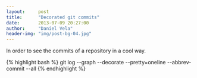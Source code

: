 ```yaml
---
layout:     post
title:      "Decorated git commits"
date:       2013-07-09 20:27:00
author:     "Daniel Vela"
header-img: "img/post-bg-04.jpg"
---
```



In order to see the commits of a repository in a cool way.

{% highlight bash %}
git log --graph --decorate --pretty=oneline --abbrev-commit --all
{% endhighlight %}